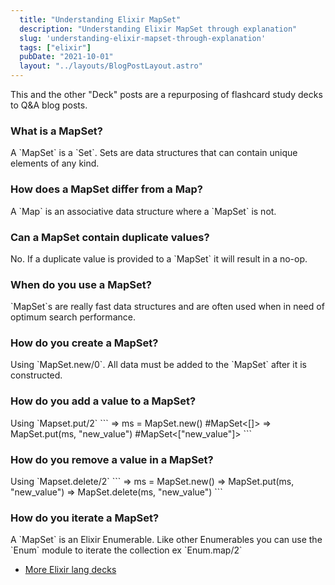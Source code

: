 ```yaml
---
  title: "Understanding Elixir MapSet"
  description: "Understanding Elixir MapSet through explanation"
  slug: 'understanding-elixir-mapset-through-explanation'
  tags: ["elixir"]
  pubDate: "2021-10-01"
  layout: "../layouts/BlogPostLayout.astro"
---
```


This and the other "Deck" posts are a repurposing of flashcard study decks to Q&A blog posts. 

<h3>What is a MapSet?</h3>
A `MapSet` is a `Set`. Sets are data structures that can contain unique elements of any kind.

<h3>How does a MapSet differ from a Map?</h3>
A `Map` is an associative data structure where a `MapSet` is not.

<h3>Can a MapSet contain duplicate values?</h3>
No. If a duplicate value is provided to a `MapSet` it will result in a no-op.

<h3>When do you use a MapSet?</h3>
`MapSet`s are really fast data structures and are often used when in need of optimum search performance.

<h3>How do you create a MapSet?</h3>
Using `MapSet.new/0`. All data must be added to the `MapSet` after it is constructed.

<h3>How do you add a value to a MapSet?</h3>
Using `Mapset.put/2`
``` 
=> ms = MapSet.new() #MapSet<[]> 
=> MapSet.put(ms, "new_value") 
#MapSet<["new_value"]> 
```


<h3>How do you remove a value in a MapSet?</h3>
Using `Mapset.delete/2`
```
=> ms = MapSet.new() 
=> MapSet.put(ms, "new_value") 
=> MapSet.delete(ms, "new_value") 
```

<h3>How do you iterate a MapSet?</h3>
A `MapSet` is an Elixir Enumerable. Like other Enumerables you can use the `Enum` module to iterate the collection ex `Enum.map/2`

- [More Elixir lang decks](https://tinytechtuts.com/tags/elixir-deck)
